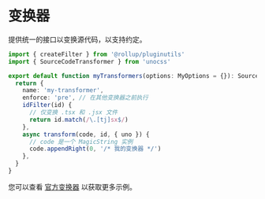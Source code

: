 # 变换器

提供统一的接口以变换源代码，以支持约定。

```ts [my-transformer.ts]
import { createFilter } from '@rollup/pluginutils'
import { SourceCodeTransformer } from 'unocss'

export default function myTransformers(options: MyOptions = {}): SourceCodeTransformer {
  return {
    name: 'my-transformer',
    enforce: 'pre', // 在其他变换器之前执行
    idFilter(id) {
      // 仅变换 .tsx 和 .jsx 文件
      return id.match(/\.[tj]sx$/)
    },
    async transform(code, id, { uno }) {
      // code 是一个 MagicString 实例
      code.appendRight(0, '/* 我的变换器 */')
    },
  }
}
```

您可以查看 [官方变换器](/presets/#transformers) 以获取更多示例。
